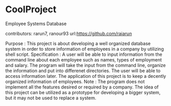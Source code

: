 CoolProject
===========
Employee Systems Database

contributors: rarun7, ranour93
url:https://github.com/raiarun

Purpose : This project is about developing a well organized database system in order to store information of employees in a company by utilizing shell script. 
Specification : A user will be able to 
input information from the command line  about each employee such as names, types of employment and salary.
The program will take the input from the command line, organize the information and put into differenet directories. The user
will be able to access information later.
The application of this project is to keep a decently organized information of employees.
Note : The program does not implement all the features desired or required by a company. The idea of this project can be utilized as a prototype for developing a bigger system, but it 
may not be used to replace a system.
